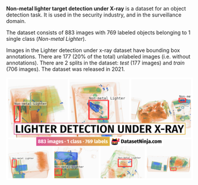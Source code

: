 **Non-metal lighter target detection under X-ray** is a dataset for an object detection task. It is used in the security industry, and in the surveillance domain. 

The dataset consists of 883 images with 769 labeled objects belonging to 1 single class (*Non-metal Lighter*).

Images in the Lighter detection under x-ray dataset have bounding box annotations. There are 177 (20% of the total) unlabeled images (i.e. without annotations). There are 2 splits in the dataset: *test* (177 images) and *train* (706 images). The dataset was released in 2021.

<img src="https://github.com/dataset-ninja/lighter-detection/raw/main/visualizations/poster.png">
